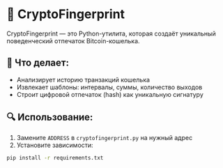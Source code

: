 # 🧬 CryptoFingerprint

CryptoFingerprint — это Python-утилита, которая создаёт уникальный поведенческий отпечаток Bitcoin-кошелька.

## 🚀 Что делает:
- Анализирует историю транзакций кошелька
- Извлекает шаблоны: интервалы, суммы, количество выходов
- Строит цифровой отпечаток (hash) как уникальную сигнатуру

## 🔍 Использование:
1. Замените `ADDRESS` в `cryptofingerprint.py` на нужный адрес
2. Установите зависимости:
```bash
pip install -r requirements.txt
